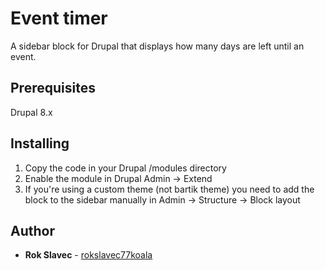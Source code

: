 
# Event timer

A sidebar block for Drupal that displays how many days are left until an event.

## Prerequisites

Drupal 8.x

## Installing

1. Copy the code in your Drupal /modules directory
2. Enable the module in Drupal Admin -> Extend
3. If you're using a custom theme (not bartik theme) you need to add the block to the sidebar manually in Admin -> Structure -> Block layout

## Author

* **Rok Slavec** - [rokslavec77koala](https://github.com/rokslavec77koala/event_timer.git)